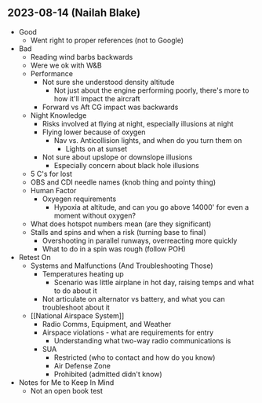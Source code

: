 ## 2023-08-14 (Nailah Blake)
- Good
	- Went right to proper references (not to Google)
- Bad
	- Reading wind barbs backwards
	- Were we ok with W&B
	- Performance
		- Not sure she understood density altitude
			- Not just about the engine performing poorly, there's more to how it'll impact the aircraft
		- Forward vs Aft CG impact was backwards
	- Night Knowledge
		- Risks involved at flying at night, especially illusions at night
		- Flying lower because of oxygen
			- Nav vs. Anticollision lights, and when do you turn them on
				- Lights on at sunset
		- Not sure about upslope or downslope illusions
			- Especially concern about black hole illusions
	- 5 C's for lost
	- OBS and CDI needle names (knob thing and pointy thing)
	- Human Factor
		- Oxyegen requirements
			- Hypoxia at altitude, and can you go above 14000' for even a moment without oxygen?
	- What does hotspot numbers mean (are they significant)
	- Stalls and spins and when a risk (turning base to final)
		- Overshooting in parallel runways, overreacting more quickly
		- What to do in a spin was rough (follow POH)
- Retest On
	- Systems and Malfunctions (And Troubleshooting Those)
		- Temperatures heating up
			- Scenario was little airplane in hot day, raising temps and what to do about it
		- Not articulate on alternator vs battery, and what you can troubleshoot about it
	- [[National Airspace System]]
		- Radio Comms, Equipment, and Weather
		- Airspace violations - what are requirements for entry
			- Understanding what two-way radio communications is
		- SUA
			- Restricted (who to contact and how do you know)
			- Air Defense Zone
			- Prohibited (admitted didn't know)
- Notes for Me to Keep In Mind
	- Not an open book test